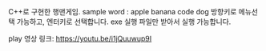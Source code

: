 C++로  구현한 행맨게임.
sample word : apple banana code dog
방향키로 메뉴선택 가능하고, 엔터키로 선택합니다.
exe 실행 파일만 받아서 실행 가능합니다.

play 영상 링크:
https://youtu.be/i1jQuuwup9I
